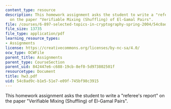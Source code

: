 ```yaml
---
content_type: resource
description: This homework assignment asks the student to write a "referee's report"
  on the paper "Verifiable Mixing (Shuffling) of El-Gamal Pairs".
file: /courses/6-897-selected-topics-in-cryptography-spring-2004/54c8ad9cb1e551e7e09f745bf98c3915_hw3.pdf
file_size: 13735
file_type: application/pdf
learning_resource_types:
- Assignments
license: https://creativecommons.org/licenses/by-nc-sa/4.0/
ocw_type: OCWFile
parent_title: Assignments
parent_type: CourseSection
parent_uid: 842447e6-c688-19cb-8ef0-5d973802501f
resourcetype: Document
title: hw3.pdf
uid: 54c8ad9c-b1e5-51e7-e09f-745bf98c3915
---
```

This homework assignment asks the student to write a "referee's report" on the paper "Verifiable Mixing (Shuffling) of El-Gamal Pairs".